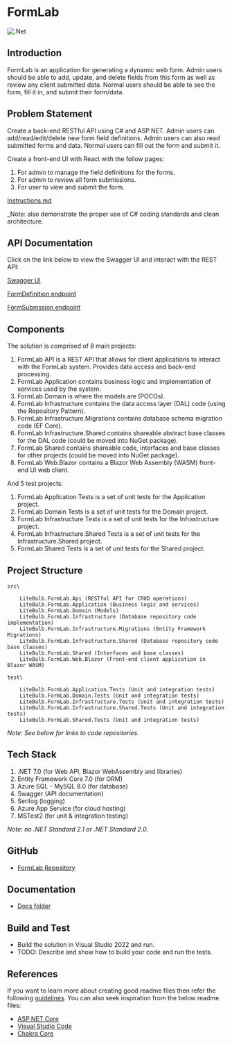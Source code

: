 # FormLab

![.Net](https://img.shields.io/badge/.NET-5C2D91?style=for-the-badge&logo=.net&logoColor=white)

## Introduction

FormLab is an application for generating a dynamic web form.  Admin users should be able to add, update, and delete fields from this form as well as review any client submitted data.  Normal users should be able to see the form, fill it in, and submit their form/data.

## Problem Statement

Create a back-end RESTful API using C# and ASP.NET.  Admin users can add/read/edit/delete new form field definitions.  Admin users can also read submitted forms and data.  Normal users can fill out the form and submit it.

Create a front-end UI with React with the follow pages:

1. For admin to manage the field definitions for the forms.
2. For admin to review all form submissions.
3. For user to view and submit the form.

[Instructions.md](docs/Instructions.md)

_Note: also demonstrate the proper use of C# coding standards and clean architecture.

## API Documentation

Click on the link below to view the Swagger UI and interact with the REST API:

[Swagger UI](https://formlabapi.azurewebsites.net/swagger/index.html)

[FormDefinition endpoint](https://formlabapi.azurewebsites.net/api/v1/formdefinitions)

[FormSubmssion endpoint](https://formlabapi.azurewebsites.net/api/v1/formsubmissions)

## Components

The solution is comprised of 8 main projects:
1. FormLab API is a REST API that allows for client applications to interact with the FormLab system.  Provides data access and back-end processing.
2. FormLab Application contains business logic and implementation of services used by the system.
3. FormLab Domain is where the models are (POCOs).
4. FormLab Infrastructure contains the data access layer (DAL) code (using the Repository Pattern).
5. FormLab Infrastructure.Migrations contains database schema migration code (EF Core).
6. FormLab Infrastructure.Shared contains shareable abstract base classes for the DAL code (could be moved into NuGet package).
7. FormLab Shared contains shareable code, interfaces and base classes for other projects (could be moved into NuGet package).
8. FormLab Web.Blazor contains a Blazor Web Assembly (WASM) front-end UI web client.

And 5 test projects:
1. FormLab Application Tests is a set of unit tests for the Application project.
2. FormLab Domain Tests is a set of unit tests for the Domain project.
3. FormLab Infrastructure Tests is a set of unit tests for the Infrastructure project.
4. FormLab Infrastructure.Shared Tests is a set of unit tests for the Infrastructure.Shared project.
5. FormLab Shared Tests is a set of unit tests for the Shared project.

## Project Structure

```
src\

    LiteBulb.FormLab.Api (RESTful API for CRUD operations)
    LiteBulb.FormLab.Application (Business logic and services)
    LiteBulb.FormLab.Domain (Models)
    LiteBulb.FormLab.Infrastructure (Database repository code implementation)
    LiteBulb.FormLab.Infrastructure.Migrations (Entity Framework Migrations)
    LiteBulb.FormLab.Infrastructure.Shared (Database repository code base classes)
    LiteBulb.FormLab.Shared (Interfaces and base classes)
    LiteBulb.FormLab.Web.Blazor (Front-end client application in Blazor WASM)

test\

    LiteBulb.FormLab.Application.Tests (Unit and integration tests)
    LiteBulb.FormLab.Domain.Tests (Unit and integration tests)
    LiteBulb.FormLab.Infrastructure.Tests (Unit and integration tests)
    LiteBulb.FormLab.Infrastructure.Shared.Tests (Unit and integration tests)
    LiteBulb.FormLab.Shared.Tests (Unit and integration tests)
```

_Note: See below for links to code repositories._

## Tech Stack

1. .NET 7.0 (for Web API, Blazor WebAssembly and libraries)
2. Entity Framework Core 7.0 (for ORM)
3. Azure SQL - MySQL 8.0 (for database)
4. Swagger (API documentation)
5. Serilog (logging)
6. Azure App Service (for cloud hosting)
7. MSTest2 (for unit & integration testing)

_Note: no .NET Standard 2.1 or .NET Standard 2.0._

## GitHub

- [FormLab Repository](https://github.com/MrJohnB/FormLab)

## Documentation

- [Docs folder](docs)

## Build and Test

- Build the solution in Visual Studio 2022 and run.
- TODO: Describe and show how to build your code and run the tests.

## References

If you want to learn more about creating good readme files then refer the following [guidelines](https://docs.microsoft.com/en-us/azure/devops/repos/git/create-a-readme?view=azure-devops). You can also seek inspiration from the below readme files:
- [ASP.NET Core](https://github.com/aspnet/Home)
- [Visual Studio Code](https://github.com/Microsoft/vscode)
- [Chakra Core](https://github.com/Microsoft/ChakraCore)